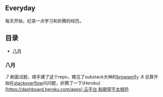 Everyday 
--------
每天开始，纪录一点学习和折腾的经历。

##  目录

* [八月](#Aug)

<a  name="Aug"></a>
###  八月
  .7  刷面试题，顺手建了这个repo，瞧见了substack大神的[browserify](http://browserify.org/)
  .8  总算开始在[stackoverflow](http://www.stackoverflow.com)问问题，折腾了一下(Heroku)[https://dashboard.heroku.com/apps],云平台,和期望不太相符